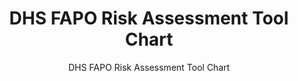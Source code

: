 ---
layout: resources-landing
title: "DHS FAPO Risk Assessment Tool Chart"
subtitle: "DHS FAPO Risk Assessment Tool Chart"
doc-link: ../assets/files/Panel1_DHS-FAPO-Risk-Assessment-Tool-Chart-2-2016.docx
filters: federal-financial-assistance coffa uniform-guidance-2-cfr-200 training 2016 archived
fiscal_year: 2016
---